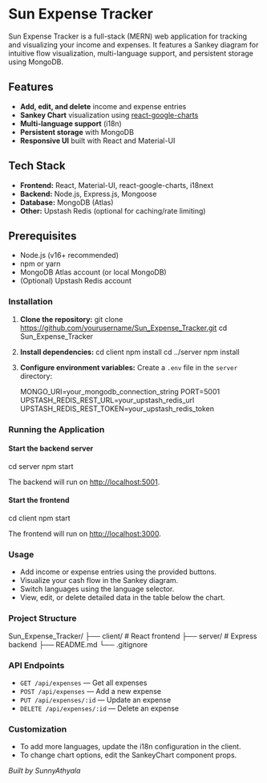 # Sun Expense Tracker

Sun Expense Tracker is a full-stack (MERN) web application for tracking and visualizing your income and expenses. It features a Sankey diagram for intuitive flow visualization, multi-language support, and persistent storage using MongoDB.

## Features

- **Add, edit, and delete** income and expense entries
- **Sankey Chart** visualization using [react-google-charts](https://github.com/RakanNimer/react-google-charts)
- **Multi-language support** (i18n)
- **Persistent storage** with MongoDB
- **Responsive UI** built with React and Material-UI

## Tech Stack

- **Frontend:** React, Material-UI, react-google-charts, i18next
- **Backend:** Node.js, Express.js, Mongoose
- **Database:** MongoDB (Atlas)
- **Other:** Upstash Redis (optional for caching/rate limiting)

## Prerequisites

- Node.js (v16+ recommended)
- npm or yarn
- MongoDB Atlas account (or local MongoDB)
- (Optional) Upstash Redis account

### Installation

1. **Clone the repository:**
   git clone https://github.com/yourusername/Sun_Expense_Tracker.git
   cd Sun_Expense_Tracker

2. **Install dependencies:**
   cd client
   npm install
   cd ../server
   npm install

3. **Configure environment variables:**
   Create a `.env` file in the `server` directory:

   MONGO_URI=your_mongodb_connection_string
   PORT=5001
   UPSTASH_REDIS_REST_URL=your_upstash_redis_url
   UPSTASH_REDIS_REST_TOKEN=your_upstash_redis_token


### Running the Application

#### Start the backend server

cd server
npm start

The backend will run on [http://localhost:5001](http://localhost:5001).

#### Start the frontend

cd client
npm start

The frontend will run on [http://localhost:3000](http://localhost:3000).

### Usage

- Add income or expense entries using the provided buttons.
- Visualize your cash flow in the Sankey diagram.
- Switch languages using the language selector.
- View, edit, or delete detailed data in the table below the chart.


### Project Structure

Sun_Expense_Tracker/
├── client/      # React frontend
├── server/      # Express backend
├── README.md
└── .gitignore


### API Endpoints

- `GET /api/expenses` — Get all expenses
- `POST /api/expenses` — Add a new expense
- `PUT /api/expenses/:id` — Update an expense
- `DELETE /api/expenses/:id` — Delete an expense


### Customization

- To add more languages, update the i18n configuration in the client.
- To change chart options, edit the SankeyChart component props.





*Built by SunnyAthyala*